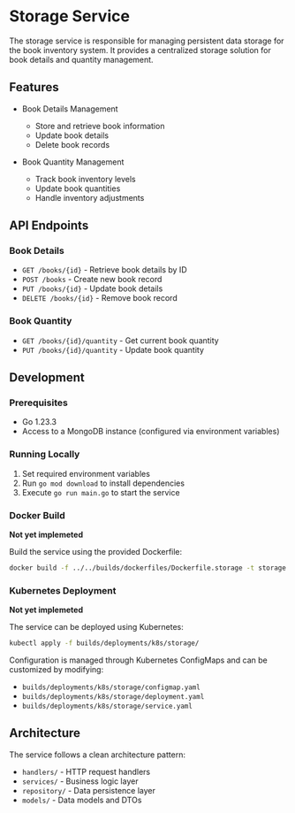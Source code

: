 # Storage Service

The storage service is responsible for managing persistent data storage for the book inventory system. It provides a centralized storage solution for book details and quantity management.

## Features

- Book Details Management
  - Store and retrieve book information
  - Update book details
  - Delete book records

- Book Quantity Management
  - Track book inventory levels
  - Update book quantities
  - Handle inventory adjustments

## API Endpoints

### Book Details
- `GET /books/{id}` - Retrieve book details by ID
- `POST /books` - Create new book record
- `PUT /books/{id}` - Update book details
- `DELETE /books/{id}` - Remove book record

### Book Quantity
- `GET /books/{id}/quantity` - Get current book quantity
- `PUT /books/{id}/quantity` - Update book quantity

## Development

### Prerequisites
- Go 1.23.3
- Access to a MongoDB instance (configured via environment variables)

### Running Locally
1. Set required environment variables
2. Run `go mod download` to install dependencies
3. Execute `go run main.go` to start the service

### Docker Build

**Not yet implemeted**

Build the service using the provided Dockerfile:
```bash
docker build -f ../../builds/dockerfiles/Dockerfile.storage -t storage.svc.avakart .
```
### Kubernetes Deployment

**Not yet implemeted**

The service can be deployed using Kubernetes:
```bash
kubectl apply -f builds/deployments/k8s/storage/
```

Configuration is managed through Kubernetes ConfigMaps and can be customized by modifying:
- `builds/deployments/k8s/storage/configmap.yaml`
- `builds/deployments/k8s/storage/deployment.yaml`
- `builds/deployments/k8s/storage/service.yaml`

## Architecture

The service follows a clean architecture pattern:
- `handlers/` - HTTP request handlers
- `services/` - Business logic layer
- `repository/` - Data persistence layer
- `models/` - Data models and DTOs
